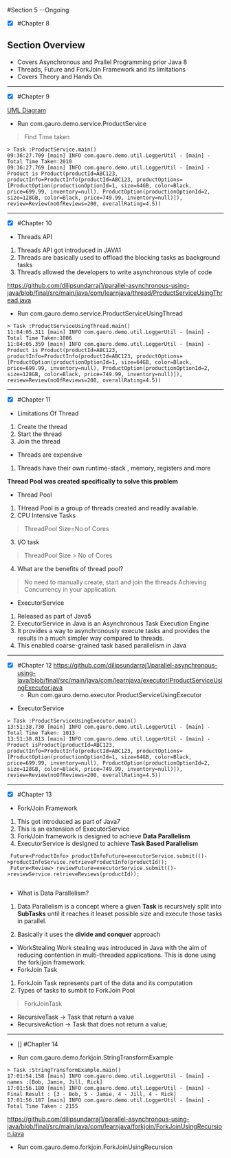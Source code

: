 #Section 5  --Ongoing
- [x] #Chapter 8  

## Section Overview
* Covers Asynchronous and Prallel Programming prior Java 8
* Threads, Future and ForkJoin Framework and its limitations
* Covers Theory and Hands On

--------
- [x]  #Chapter 9  

[UML Diagram](uml/ProductService.uml)
* Run com.gauro.demo.service.ProductService 
> Find Time taken
``` 
> Task :ProductService.main()
09:36:27.709 [main] INFO com.gauro.demo.util.LoggerUtil - [main] - Total Time Taken:2010
09:36:27.769 [main] INFO com.gauro.demo.util.LoggerUtil - [main] - Product is Product(productId=ABC123, productInfo=ProductInfo(productId=ABC123, productOptions=[ProductOption(productionOptionId=1, size=64GB, color=Black, price=699.99, inventory=null), ProductOption(productionOptionId=2, size=128GB, color=Black, price=749.99, inventory=null)]), review=Review(noOfReviews=200, overallRating=4.5))

```
--------
- [x]   #Chapter 10  

* Threads API
1.  Threads API got introduced in JAVA1
2.  Threads are basically used to offload the blocking tasks as background tasks
3.  Threads allowed the developers to write asynchronous style of code

https://github.com/dilipsundarraj1/parallel-asynchronous-using-java/blob/final/src/main/java/com/learnjava/thread/ProductServiceUsingThread.java

* Run com.gauro.demo.service.ProductServiceUsingThread
``` 
> Task :ProductServiceUsingThread.main()
11:04:05.311 [main] INFO com.gauro.demo.util.LoggerUtil - [main] - Total Time Taken:1006
11:04:05.359 [main] INFO com.gauro.demo.util.LoggerUtil - [main] - Product is Product(productId=ABC123, productInfo=ProductInfo(productId=ABC123, productOptions=[ProductOption(productionOptionId=1, size=64GB, color=Black, price=699.99, inventory=null), ProductOption(productionOptionId=2, size=128GB, color=Black, price=749.99, inventory=null)]), review=Review(noOfReviews=200, overallRating=4.5))

```
-------------

- [x]   #Chapter 11  
* Limitations Of Thread
1.  Create the thread
2.  Start the thread
3.  Join the thread

* Threads are expensive
1.  Threads have their own runtime-stack , memory, registers and more

**Thread Pool was created specifically to solve this problem**

* Thread Pool

1.  THread Pool is a group of threads created and readily available.
2.  CPU Intensive Tasks
> ThreadPool Size=No of Cores
3.  I/O task
> ThreadPool Size > No of Cores
4.  What are the benefits of thread pool?
> No need to manually create, start and join the threads
> Achieving Concurrency in your application.

* ExecutorService
1.  Released as part of Java5
2.  ExecutorService in Java is an Asynchronous Task Execution Engine
3.  It provides a way to asynchronously execute tasks and provides the results in a much simpler way compared to threads.
4.  This enabled coarse-grained task based parallelism in Java



-------------

- [x]   #Chapter 12
  https://github.com/dilipsundarraj1/parallel-asynchronous-using-java/blob/final/src/main/java/com/learnjava/executor/ProductServiceUsingExecutor.java
    * Run com.gauro.demo.executor.ProductServiceUsingExecutor
* ExecutorService

``` 
> Task :ProductServiceUsingExecutor.main()
13:51:38.730 [main] INFO com.gauro.demo.util.LoggerUtil - [main] - Total Time Taken: 1013
13:51:38.813 [main] INFO com.gauro.demo.util.LoggerUtil - [main] - Product isProduct(productId=ABC123, productInfo=ProductInfo(productId=ABC123, productOptions=[ProductOption(productionOptionId=1, size=64GB, color=Black, price=699.99, inventory=null), ProductOption(productionOptionId=2, size=128GB, color=Black, price=749.99, inventory=null)]), review=Review(noOfReviews=200, overallRating=4.5))

```


-------------

- [x]   #Chapter 13
* Fork/Join Framework
1.  This got introduced as part of Java7
2.  This is an extension of ExecutorService
3.  Fork/Join framework is designed to achieve **Data Parallelism**
4.  ExecutorService is designed to achieve **Task Based Parallelism**
``` 
 Future<ProductInfo> productInfoFuture=executorService.submit(()->productInfoService.retrieveProductInfo(productId));
 Future<Review> reviewFuture=executorService.submit(()->reviewService.retrieveReviews(productId));
        
```

* What is Data Parallelism?
1. Data Parallelism is a concept where a given **Task** is recursively split into **SubTasks** until it reaches it leaset possible size and
execute those tasks in parallel.

2.  Basically it uses the **divide and conquer** approach   

* WorkStealing
  Work stealing was introduced in Java with the aim of reducing contention in multi-threaded applications. This is done using the fork/join framework.
* ForkJoin Task
1.  ForkJoin Task represents part of the data and  its computation
2.  Types of tasks to sumbit to ForkJoin Pool 
> ForkJoinTask
- RecursiveTask -> Task that return a value
- RecursiveAction -> Task that does not return a value;


-------------

- []   #Chapter 14

* Run com.gauro.demo.forkjoin.StringTransformExample


``` 
> Task :StringTransformExample.main()
17:01:54.158 [main] INFO com.gauro.demo.util.LoggerUtil - [main] - names :[Bob, Jamie, Jill, Rick]
17:01:56.180 [main] INFO com.gauro.demo.util.LoggerUtil - [main] - Final Result : [3 - Bob, 5 - Jamie, 4 - Jill, 4 - Rick]
17:01:56.187 [main] INFO com.gauro.demo.util.LoggerUtil - [main] - Total Time Taken : 2155
```

https://github.com/dilipsundarraj1/parallel-asynchronous-using-java/blob/final/src/main/java/com/learnjava/forkjoin/ForkJoinUsingRecursion.java

* Run com.gauro.demo.forkjoin.ForkJoinUsingRecursion
